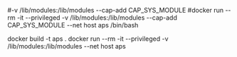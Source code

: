 #-v /lib/modules:/lib/modules --cap-add CAP_SYS_MODULE
#docker run --rm -it --privileged -v /lib/modules:/lib/modules --cap-add CAP_SYS_MODULE --net host aps /bin/bash

docker build -t aps  .
docker run --rm -it --privileged -v /lib/modules:/lib/modules  --net host aps
